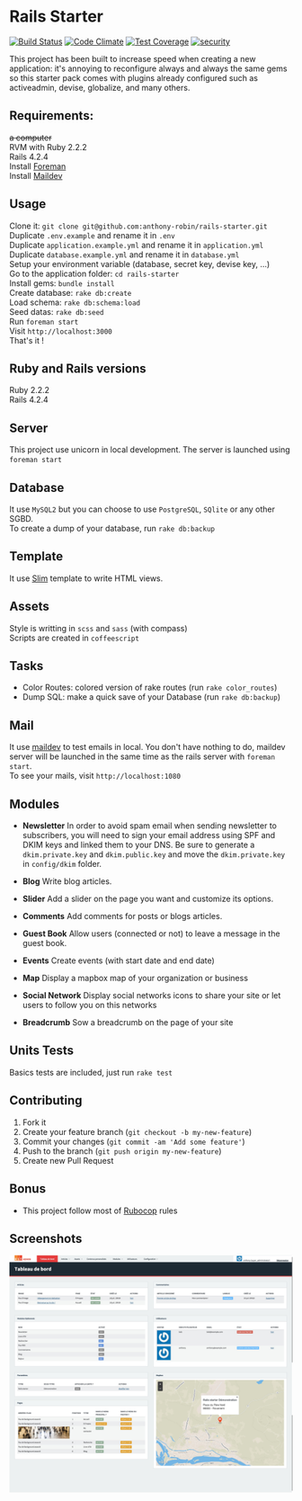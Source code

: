 Rails Starter
==============
[![Build Status](https://travis-ci.org/lr-agenceweb/rails-starter.svg?branch=master)](https://travis-ci.org/lr-agenceweb/rails-starter)
[![Code Climate](https://codeclimate.com/github/lr-agenceweb/rails-starter/badges/gpa.svg)](https://codeclimate.com/github/lr-agenceweb/rails-starter)
[![Test Coverage](https://codeclimate.com/github/lr-agenceweb/rails-starter/badges/coverage.svg)](https://codeclimate.com/github/lr-agenceweb/rails-starter/coverage)
[![security](https://hakiri.io/github/lr-agenceweb/rails-starter/master.svg)](https://hakiri.io/github/lr-agenceweb/rails-starter/master)

This project has been built to increase speed when creating a new application: it's annoying to reconfigure always and always the same gems so this starter pack comes with plugins already configured such as activeadmin, devise, globalize, and many others.

Requirements:
------------
~~a computer~~  
RVM with Ruby 2.2.2  
Rails 4.2.4  
Install [Foreman](https://github.com/ddollar/foreman)  
Install [Maildev](https://github.com/djfarrelly/MailDev)  

Usage
-----
Clone it: `git clone git@github.com:anthony-robin/rails-starter.git`  
Duplicate `.env.example` and rename it in `.env`  
Duplicate `application.example.yml` and rename it in `application.yml`  
Duplicate `database.example.yml` and rename it in `database.yml`  
Setup your environment variable (database, secret key, devise key, ...)  
Go to the application folder: `cd rails-starter`  
Install gems: `bundle install`  
Create database: `rake db:create`  
Load schema: `rake db:schema:load`  
Seed datas: `rake db:seed`  
Run `foreman start`  
Visit `http://localhost:3000`  
That's it !  

Ruby and Rails versions
-----------------------
Ruby 2.2.2  
Rails 4.2.4  

Server
------
This project use unicorn in local development. The server is launched using `foreman start`

Database
---------
It use `MySQL2` but you can choose to use `PostgreSQL`, `SQlite` or any other SGBD.  
To create a dump of your database, run `rake db:backup`

Template
--------
It use [Slim](https://github.com/slim-template/slim-rails) template to write HTML views.

Assets
-------
Style is writting in `scss` and `sass` (with compass)  
Scripts are created in `coffeescript`

<!-- In development and test environments, assets are stored in `local` but in staging and production, they are stored with `dropbox` using dropbox-paperclip gem. The advantage of storing in an external server is that you relieve your server storage. -->

Tasks
------
* Color Routes: colored version of rake routes (run `rake color_routes`)
* Dump SQL: make a quick save of your Database (run `rake db:backup`)

Mail
-----
It use [maildev](http://djfarrelly.github.io/MailDev/) to test emails in local. You don't have nothing to do, maildev server will be launched in the same time as the rails server with `foreman start`.  
To see your mails, visit `http://localhost:1080`


Modules
---------
* **Newsletter**
In order to avoid spam email when sending newsletter to subscribers, you will need to sign your email address using SPF and DKIM keys and linked them to your DNS.
Be sure to generate a `dkim.private.key` and `dkim.public.key` and move the `dkim.private.key` in `config/dkim` folder.

* **Blog**
Write blog articles.

* **Slider**
Add a slider on the page you want and customize its options.

* **Comments**
Add comments for posts or blogs articles.

* **Guest Book**
Allow users (connected or not) to leave a message in the guest book.

* **Events**
Create events (with start date and end date)

* **Map**
Display a mapbox map of your organization or business

* **Social Network**
Display social networks icons to share your site or let users to follow you on this networks

* **Breadcrumb**
Sow a breadcrumb on the page of your site

Units Tests
-----------
Basics tests are included, just run `rake test`

Contributing
------------
1. Fork it
2. Create your feature branch (`git checkout -b my-new-feature`)
3. Commit your changes (`git commit -am 'Add some feature'`)
4. Push to the branch (`git push origin my-new-feature`)
5. Create new Pull Request

Bonus
------
* This project follow most of [Rubocop](https://github.com/bbatsov/rubocop) rules

Screenshots
-----------
![Activeadmin Dashboard example](vendor/assets/images/readme/dashboard_rails_starter.jpg)